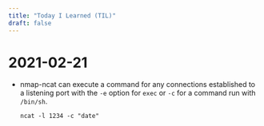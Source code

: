 ```yaml
---
title: "Today I Learned (TIL)"
draft: false
---
```

# 2021-02-21
- nmap-ncat can execute a command for any connections established to a listening port with the `-e` option for `exec` or `-c` for a command run with `/bin/sh`.
    ```
    ncat -l 1234 -c "date"
    ```


